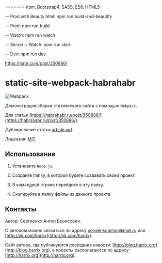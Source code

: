 ﻿
======= npm, Bootstrap4, SASS, ES6, HTML5


-- Prod with Beauty html:
npm run build-and-beautify

-- Prod:
npm run build

-- Watch:
npm run watch

-- Server + Watch:
npm run start

-- Dev:
npm run dev





https://habr.com/post/350886/

# static-site-webpack-habrahabr

![Webpack](https://raw.githubusercontent.com/Harrix/static-site-webpack-habrahabr/master/docs/img/thumbnail.png)

Демонстрация сборки статического сайта с помощью `Webpack`.

Для статьи [https://habrahabr.ru/post/350886/](https://habrahabr.ru/post/350886/).

Дублирование статьи [article.md](https://github.com/Harrix/static-site-webpack-habrahabr/blob/master/docs/article.md).

Лицензия: [MIT](https://github.com/Harrix/static-site-webpack-habrahabr/blob/master/LICENSE.md).

## Использование

1. Установите `Node.js`.

2. Создайте папку, в которой будете создавать своей проект.

3. В командной строке перейдите в эту папку.

4. Скопируйте в папку файлы из данного проекта.

## Контакты

Автор: Сергиенко Антон Борисович.

С автором можно связаться по адресу [sergienkoanton@mail.ru](mailto:sergienkoanton@mail.ru) или  [http://vk.com/harrix](http://vk.com/harrix).

Сайт автора, где публикуются последние новости: [http://blog.harrix.org](http://blog.harrix.org), а проекты располагаются по адресу: [http://harrix.org](http://harrix.org).